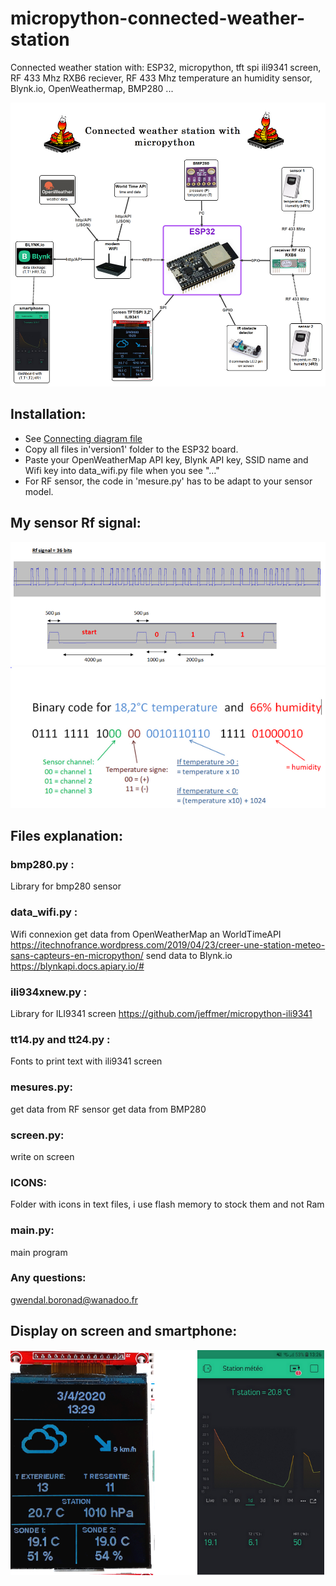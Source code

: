 # micropython-connected-weather-station
Connected weather station with: ESP32, micropython, tft spi ili9341 screen, RF 433 Mhz RXB6 reciever, RF 433 Mhz temperature an humidity sensor, Blynk.io, OpenWeathermap, BMP280 ...

![](carte_english.png)

## Installation:
* See [Connecting diagram file](version1/Connecting%20diagram.txt)
* Copy all files in'version1' folder to the ESP32 board.
*  Paste your OpenWeatherMap API key, Blynk API key, SSID name and Wifi key into data_wifi.py file when you see "..."
*  For RF sensor, the code in 'mesure.py' has to be adapt to your sensor model.


## My sensor Rf signal:

 ![](Rf_signal.PNG)
  ![](binary_code.PNG)
  
 ## Files explanation:
 ### bmp280.py :
Library for bmp280 sensor

### data_wifi.py :
Wifi connexion
get data from OpenWeatherMap an WorldTimeAPI https://itechnofrance.wordpress.com/2019/04/23/creer-une-station-meteo-sans-capteurs-en-micropython/
send data to Blynk.io https://blynkapi.docs.apiary.io/#

### ili934xnew.py : 
Library for ILI9341 screen https://github.com/jeffmer/micropython-ili9341

### tt14.py and tt24.py : 
Fonts to print text with ili9341 screen

### mesures.py:
get data from RF sensor
get data from BMP280

### screen.py:
write on screen

### ICONS:
Folder with icons in text files, i use flash memory to stock them and not Ram

### main.py:
main program

### Any questions:
gwendal.boronad@wanadoo.fr
 
 ## Display on screen and smartphone:
  
  ![](Result.png)
